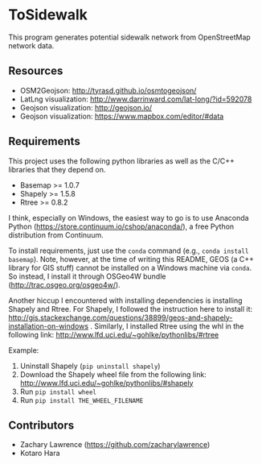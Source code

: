 # ToSidewalk
This program generates potential sidewalk network from OpenStreetMap network data.

## Resources
* OSM2Geojson: http://tyrasd.github.io/osmtogeojson/
* LatLng visualization: http://www.darrinward.com/lat-long/?id=592078
* Geojson visualization: http://geojson.io/
* Geojson visualization: https://www.mapbox.com/editor/#data

## Requirements
This project uses the following python libraries as well as the C/C++ libraries that they depend on.
* Basemap >= 1.0.7
* Shapely >= 1.5.8
* Rtree >= 0.8.2

I think, especially on Windows, the easiest way to go is to use 
Anaconda Python (https://store.continuum.io/cshop/anaconda/), a free Python distribution from Continuum.

To install requirements, just use the `conda` command (e.g., `conda install basemap`). Note, however, at 
the time of writing this README, GEOS (a C++ library for GIS stuff) cannot be installed on a Windows machine via
`conda`. So instead, I install it through OSGeo4W bundle (http://trac.osgeo.org/osgeo4w/).

Another hiccup I encountered with installing dependencies is installing Shapely and Rtree. For Shapely, I followed the instruction here to install it: http://gis.stackexchange.com/questions/38899/geos-and-shapely-installation-on-windows . Similarly, I installed Rtree using the whl in the following link: http://www.lfd.uci.edu/~gohlke/pythonlibs/#rtree

Example:

1. Uninstall Shapely (`pip uninstall shapely`)
2. Download the Shapely wheel file from the following link: http://www.lfd.uci.edu/~gohlke/pythonlibs/#shapely
3. Run `pip install wheel`
4. Run `pip install THE_WHEEL_FILENAME`

## Contributors
* Zachary Lawrence (https://github.com/zacharylawrence)
* Kotaro Hara
